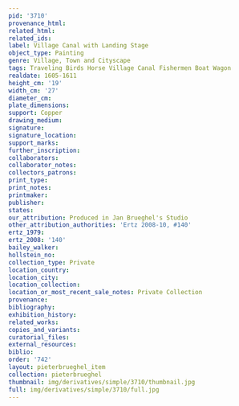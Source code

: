 ```yaml
---
pid: '3710'
provenance_html: 
related_html: 
related_ids: 
label: Village Canal with Landing Stage
object_type: Painting
genre: Village, Town and Cityscape
tags: Traveling Birds Horse Village Canal Fishermen Boat Wagon
realdate: 1605-1611
height_cm: '19'
width_cm: '27'
diameter_cm: 
plate_dimensions: 
support: Copper
drawing_medium: 
signature: 
signature_location: 
support_marks: 
further_inscription: 
collaborators: 
collaborator_notes: 
collectors_patrons: 
print_type: 
print_notes: 
printmaker: 
publisher: 
states: 
our_attribution: Produced in Jan Brueghel's Studio
other_attribution_authorities: 'Ertz 2008-10, #140'
ertz_1979: 
ertz_2008: '140'
bailey_walker: 
hollstein_no: 
collection_type: Private
location_country: 
location_city: 
location_collection: 
location_or_most_recent_sale_notes: Private Collection
provenance: 
bibliography: 
exhibition_history: 
related_works: 
copies_and_variants: 
curatorial_files: 
external_resources: 
biblio: 
order: '742'
layout: pieterbrueghel_item
collection: pieterbrueghel
thumbnail: img/derivatives/simple/3710/thumbnail.jpg
full: img/derivatives/simple/3710/full.jpg
---
```


